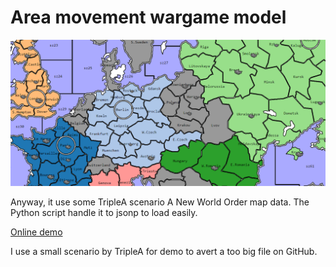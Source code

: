 # Area movement wargame model

<img src="preview/preview.png">

Anyway, it use some TripleA scenario A New World Order map data.
The Python script handle it to jsonp to load easily.

<a href="https://yiyuezhuo.github.io/Area-Movement-Wargame/">Online demo</a>

I use a small scenario by TripleA for demo to avert a too big file on GitHub.

